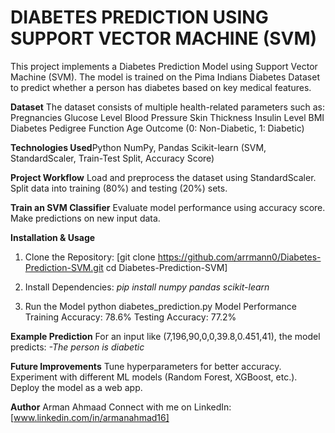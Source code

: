 # DIABETES PREDICTION USING SUPPORT VECTOR MACHINE (SVM)

This project implements a Diabetes Prediction Model using Support Vector Machine (SVM). The model is trained on the Pima Indians Diabetes Dataset to predict whether a person has diabetes based on key medical features.

**Dataset**
The dataset consists of multiple health-related parameters such as:
Pregnancies
Glucose Level
Blood Pressure
Skin Thickness
Insulin Level
BMI
Diabetes Pedigree Function
Age
Outcome (0: Non-Diabetic, 1: Diabetic)

**Technologies Used**Python
NumPy, Pandas
Scikit-learn (SVM, StandardScaler, Train-Test Split, Accuracy Score)

**Project Workflow**
Load and preprocess the dataset using StandardScaler.
Split data into training (80%) and testing (20%) sets.

**Train an SVM Classifier**
Evaluate model performance using accuracy score.
Make predictions on new input data.

**Installation & Usage**
1. Clone the Repository:
[git clone https://github.com/arrmann0/Diabetes-Prediction-SVM.git
cd Diabetes-Prediction-SVM]

2. Install Dependencies:
*pip install numpy pandas scikit-learn*

3. Run the Model
python diabetes_prediction.py
Model Performance
Training Accuracy: 78.6%
Testing Accuracy: 77.2%

**Example Prediction**
For an input like (7,196,90,0,0,39.8,0.451,41), the model predicts:
*-The person is diabetic*

**Future Improvements**
Tune hyperparameters for better accuracy.
Experiment with different ML models (Random Forest, XGBoost, etc.).
Deploy the model as a web app.

**Author**
Arman Ahmaad
Connect with me on LinkedIn: [www.linkedin.com/in/armanahmad16]
